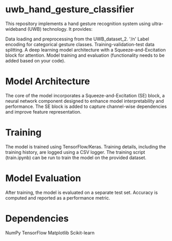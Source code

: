# uwb_hand_gesture_classifier
This repository implements a hand gesture recognition system using ultra-wideband (UWB) technology. It provides:

Data loading and preprocessing from the UWB_dataset_2.
'/n' Label encoding for categorical gesture classes.
Training-validation-test data splitting.
A deep learning model architecture with a Squeeze-and-Excitation block for attention.
Model training and evaluation (functionality needs to be added based on your code).

# **Model Architecture**
The core of the model incorporates a Squeeze-and-Excitation (SE) block, a neural network component designed to enhance model interpretability and performance. The SE block is added to capture channel-wise dependencies and improve feature representation.

# **Training**
The model is trained using TensorFlow/Keras. Training details, including the training history, are logged using a CSV logger. The training script (train.ipynb) can be run to train the model on the provided dataset.

# **Model Evaluation**
After training, the model is evaluated on a separate test set. Accuracy is computed and reported as a performance metric.

# **Dependencies**
NumPy
TensorFlow
Matplotlib
Scikit-learn
